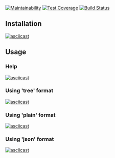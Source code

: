 [![Maintainability](https://api.codeclimate.com/v1/badges/a99a88d28ad37a79dbf6/maintainability)](https://codeclimate.com/github/codeclimate/codeclimate/maintainability)
[![Test Coverage](https://api.codeclimate.com/v1/badges/a99a88d28ad37a79dbf6/test_coverage)](https://codeclimate.com/github/codeclimate/codeclimate/test_coverage)
[![Build Status](https://travis-ci.org/Eugene-94/project-lvl2-s463.svg?branch=master)](https://travis-ci.org/Eugene-94/project-lvl2-s463)

## Installation
[![asciicast](https://asciinema.org/a/70kbZNNwCRORv5g5hucIGqN3u.svg)](https://asciinema.org/a/70kbZNNwCRORv5g5hucIGqN3u)

## Usage
### Help
[![asciicast](https://asciinema.org/a/HuHca7lGJwG88nGhWa7SuvuBO.svg)](https://asciinema.org/a/HuHca7lGJwG88nGhWa7SuvuBO)

### Using 'tree' format
[![asciicast](https://asciinema.org/a/5Viv6YD2I9KvLIKQ1mrPcfant.svg)](https://asciinema.org/a/5Viv6YD2I9KvLIKQ1mrPcfant)

### Using 'plain' format
[![asciicast](https://asciinema.org/a/RAjZrrPI3q4ScE9JfW7AXhtF2.svg)](https://asciinema.org/a/RAjZrrPI3q4ScE9JfW7AXhtF2)

### Using 'json' format
[![asciicast](https://asciinema.org/a/Fwzx6ns5OJzqa3zJAKpBaxQqt.svg)](https://asciinema.org/a/Fwzx6ns5OJzqa3zJAKpBaxQqt)
